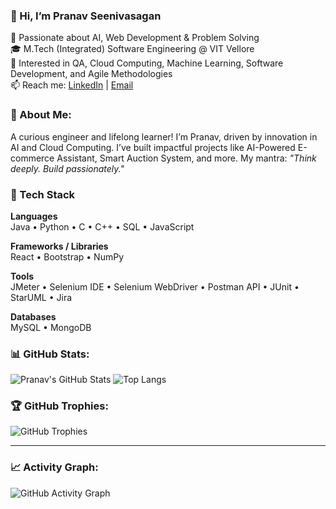 ### 👋 Hi, I’m Pranav Seenivasagan

🚀 Passionate about AI, Web Development & Problem Solving  
🎓 M.Tech (Integrated) Software Engineering @ VIT Vellore  
🌟 Interested in QA, Cloud Computing, Machine Learning, Software Development, and Agile Methodologies  
📫 Reach me: [LinkedIn](www.linkedin.com/in/pranav-seenivasagan-698904223) | [Email](sprpranav2003@gmail.com)

### 💫 About Me:
A curious engineer and lifelong learner! I’m Pranav, driven by innovation in AI and Cloud Computing. I’ve built impactful projects like AI-Powered E-commerce Assistant, Smart Auction System, and more. 
My mantra: *"Think deeply. Build passionately."*

### 🧰 Tech Stack

**Languages**  
Java • Python • C • C++ • SQL • JavaScript

**Frameworks / Libraries**  
React • Bootstrap • NumPy

**Tools**  
JMeter • Selenium IDE • Selenium WebDriver • Postman API • JUnit • StarUML • Jira

**Databases**  
MySQL • MongoDB 

### 📊 GitHub Stats:
![Pranav's GitHub Stats](https://github-readme-stats.vercel.app/api?username=sprpranav&show_icons=true&theme=tokyonight)
![Top Langs](https://github-readme-stats.vercel.app/api/top-langs/?username=sprpranav&layout=compact&theme=tokyonight)

### 🏆 GitHub Trophies:
![GitHub Trophies](https://github-profile-trophy.vercel.app/?username=sprpranav&theme=radical)

---

### 📈 Activity Graph:
![GitHub Activity Graph](https://github-readme-activity-graph.vercel.app/graph?username=sprpranav&theme=github-compact)
